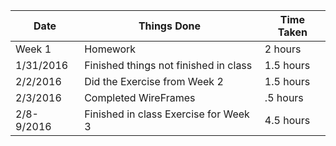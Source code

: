 |Date | Things Done | Time Taken |
|----------|-------------------------------------|-------|
|Week 1 | Homework | 2 hours|
| 1/31/2016 | Finished things not finished in class | 1.5 hours |
| 2/2/2016 | Did the Exercise from Week 2 | 1.5 hours |  
| 2/3/2016 | Completed WireFrames  | .5 hours |
| 2/8-9/2016 | Finished in class Exercise for Week 3 | 4.5 hours |